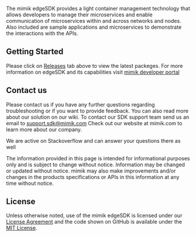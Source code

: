 The mimik edgeSDK provides a light container management technology that allows developers to manage their microservices and enable communication of microservices within and across networks and nodes. Also included are sample applications and microservices to demonstrate the interactions with the APIs.

## Getting Started

Please click on [Releases](https://github.com/mimikgit/edgeSDK/releases) tab above to view the latest packeges. For more information on edgeSDK and its capabilities visit [mimik developer portal](https://developer.mimik.com/edgeengine/)

## Contact us

Please contact us if you have any further questions regarding troubleshooting or if you want to provide feedback. You can also read more about our solution on our wiki. To contact our SDK support team send us an email to [support.sdk@mimik.com](mailto:support.sdk@mimik.com) Check out our website at mimik.com to learn more about our company.

We are active on Stackoverflow and can answer your questions there as well 

The information provided in this page is intended for informational purposes only and is subject to change without notice. Information may be changed or updated without notice. mimik may also make improvements and/or changes in the products specifications or APIs in this information at any time without notice.

## License

Unless otherwise noted, use of the mimik edgeSDK is licensed under our [License Agreement](/license.html) and the code shown on GitHub is available under the [MIT License](http://opensource.org/licenses/MIT).
